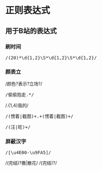 # 正则表达式

## 用于B站的表达式
### 刷时间
<pre>
/(20)*\d{1,2}\S*\d{1,2}\S*\d{1,2}/  
</pre>
### 颜表立
/颜色?表示?立场?/
<pre>
/偷偷抱走.*/
</pre>
/.{1,4}我的/
<pre>
/(愣着|截图)+.+(愣着|截图)+/
</pre>
<pre>
/(汪|旺)+/
</pre>


### 屏蔽汉字
<pre>
/[\u4E00-\u9FA5]/
</pre>


/(完结)?撒|散花/
/(完结)?/

